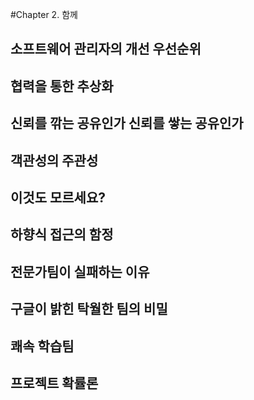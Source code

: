 #Chapter 2. 함께

## 소프트웨어 관리자의 개선 우선순위

## 협력을 통한 추상화

## 신뢰를 깎는 공유인가 신뢰를 쌓는 공유인가

## 객관성의 주관성

## 이것도 모르세요?

## 하향식 접근의 함정

## 전문가팀이 실패하는 이유

## 구글이 밝힌 탁월한 팀의 비밀

## 쾌속 학습팀

## 프로젝트 확률론